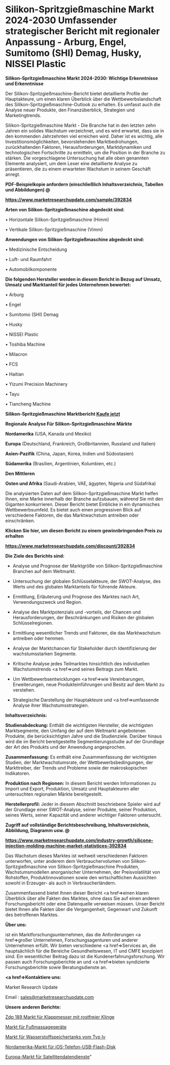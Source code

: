 # Silikon-Spritzgießmaschine Markt 2024-2030 Umfassender strategischer Bericht mit regionaler Anpassung - Arburg, Engel, Sumitomo (SHI) Demag, Husky, NISSEI Plastic

<strong>Silikon-Spritzgießmaschine Markt 2024-2030: Wichtige Erkenntnisse und Erkenntnisse</strong>

Der Silikon-Spritzgießmaschine-Bericht bietet detaillierte Profile der Hauptakteure, um einen klaren Überblick über die Wettbewerbslandschaft des Silikon-Spritzgießmaschine-Outlook zu erhalten. Es umfasst auch die Analyse neuer Produkte, den Finanzüberblick, Strategien und Marketingtrends.

Silikon-Spritzgießmaschine Markt - Die Branche hat in den letzten zehn Jahren ein solides Wachstum verzeichnet, und es wird erwartet, dass sie in den kommenden Jahrzehnten viel erreichen wird. Daher ist es wichtig, alle Investitionsmöglichkeiten, bevorstehenden Marktbedrohungen, zurückhaltenden Faktoren, Herausforderungen, Marktdynamiken und technologischen Fortschritte zu ermitteln, um die Position in der Branche zu stärken. Die vorgeschlagene Untersuchung hat alle oben genannten Elemente analysiert, um dem Leser eine detaillierte Analyse zu präsentieren, die zu einem erwarteten Wachstum in seinem Geschäft anregt.



<strong><b>PDF-Beispielkopie anfordern (einschließlich Inhaltsverzeichnis, Tabellen und Abbildungen) @ </b></strong>

<strong><a href=https://www.marketresearchupdate.com/sample/392834>

<strong>https://www.marketresearchupdate.com/sample/392834</u></a></strong></strong>



<strong>Arten von Silikon-Spritzgießmaschine abgedeckt sind:</strong>

• Horizontale Silikon-Spritzgießmaschine (Himm)

• Vertikale Silikon-Spritzgießmaschine (Vimm)



<strong>Anwendungen von Silikon-Spritzgießmaschine abgedeckt sind:</strong>

• Medizinische Entscheidung

• Luft- und Raumfahrt

• Automobilkomponente



<strong>Die folgenden Hersteller werden in diesem Bericht in Bezug auf Umsatz, Umsatz und Marktanteil für jedes Unternehmen bewertet:</strong>

• Arburg

• Engel

• Sumitomo (SHI) Demag

• Husky

• NISSEI Plastic

• Toshiba Machine

• Milacron

• FCS

• Haitian

• Yizumi Precision Machinery

• Tayu

• Tiancheng Machine



<strong>Silikon-Spritzgießmaschine Marktbericht <a href=https://www.marketresearchupdate.com/buynow/392834>Kaufe jetzt</a></strong>



<strong>Regionale Analyse Für Silikon-Spritzgießmaschine Märkte</strong>



<strong>Nordamerika</strong> (USA, Kanada und Mexiko)



<strong>Europa</strong> (Deutschland, Frankreich, Großbritannien, Russland und Italien)



<strong>Asien-Pazifik</strong> (China, Japan, Korea, Indien und Südostasien)



<strong>Südamerika</strong> (Brasilien, Argentinien, Kolumbien, etc.)



<strong>Den Mittleren</strong> 

<strong>Osten und Afrika</strong> (Saudi-Arabien, VAE, ägypten, Nigeria und Südafrika)

Die analysierten Daten auf dem Silikon-Spritzgießmaschine Markt helfen Ihnen, eine Marke innerhalb der Branche aufzubauen, während Sie mit den Giganten konkurrieren. Dieser Bericht bietet Einblicke in ein dynamisches Wettbewerbsumfeld. Es bietet auch einen progressiven Blick auf verschiedene Faktoren, die das Marktwachstum antreiben oder einschränken.



<strong>Klicken Sie hier, um diesen Bericht zu einem gewinnbringenden Preis zu erhalten
</strong>

<strong><a href=https://www.marketresearchupdate.com/discount/392834>https://www.marketresearchupdate.com/discount/392834</b></u></strong></a>



<strong>Die Ziele des Berichts sind:</strong>

- Analyse und Prognose der Marktgröße von Silikon-Spritzgießmaschine Branchen auf dem Weltmarkt.

- Untersuchung der globalen Schlüsselakteure, der SWOT-Analyse, des Werts und des globalen Marktanteils für führende Akteure.

- Ermittlung, Erläuterung und Prognose des Marktes nach Art, Verwendungszweck und Region.

- Analyse des Marktpotenzials und -vorteils, der Chancen und Herausforderungen, der Beschränkungen und Risiken der globalen Schlüsselregionen.

- Ermittlung wesentlicher Trends und Faktoren, die das Marktwachstum antreiben oder hemmen.

- Analyse der Marktchancen für Stakeholder durch Identifizierung der wachstumsstarken Segmente.

- Kritische Analyse jedes Teilmarktes hinsichtlich des individuellen Wachstumstrends <a href=>und</a> seines Beitrags zum Markt.

- Um Wettbewerbsentwicklungen <a href=>wie</a> Vereinbarungen, Erweiterungen, neue Produkteinführungen und Besitz auf dem Markt zu verstehen.

- Strategische Darstellung der Hauptakteure und <a href=>umfas</a>sende Analyse ihrer Wachstumsstrategien.



<strong>Inhaltsverzeichnis:</strong>



<strong>Studienabdeckung:</strong> Enthält die wichtigsten Hersteller, die wichtigsten Marktsegmente, den Umfang der auf dem Weltmarkt angebotenen Produkte, die berücksichtigten Jahre und die Studienziele. Darüber hinaus wird die im Bericht bereitgestellte Segmentierungsstudie auf der Grundlage der Art des Produkts und der Anwendung angesprochen.



<strong>Zusammenfassung:</strong> Es enthält eine Zusammenfassung der wichtigsten Studien, der Marktwachstumsrate, der Wettbewerbsbedingungen, der Markttreiber, der Trends und Probleme sowie der makroskopischen Indikatoren.



<strong>Produktion nach Regionen:</strong> In diesem Bericht werden Informationen zu Import und Export, Produktion, Umsatz und Hauptakteuren aller untersuchten regionalen Märkte bereitgestellt.



<strong>Herstellerprofil:</strong> Jeder in diesem Abschnitt beschriebene Spieler wird auf der Grundlage einer SWOT-Analyse, seiner Produkte, seiner Produktion, seines Werts, seiner Kapazität und anderer wichtiger Faktoren untersucht.



<strong><b>Zugriff auf vollständige Berichtsbeschreibung, Inhaltsverzeichnis, Abbildung, Diagramm usw. @ </b></strong>

<strong><a href=https://www.marketresearchupdate.com/industry-growth/silicone-injection-molding-machine-market-statistices-392834>https://www.marketresearchupdate.com/industry-growth/silicone-injection-molding-machine-market-statistices-392834</a></strong>

Das Wachstum dieses Marktes ist weltweit verschiedenen Faktoren unterworfen, unter anderem dem Verbrauchervolumen von Silikon-Spritzgießmaschine von Silikon-Spritzgießmaschine Produkten, Wachstumsmodellen anorganischer Unternehmen, der Preisvolatilität von Rohstoffen, Produktinnovationen sowie den wirtschaftlichen Aussichten sowohl in Erzeuger- als auch in Verbraucherländern.

Zusammenfassend bietet Ihnen dieser Bericht <a href=>einen</a> klaren Überblick über alle Fakten des Marktes, ohne dass Sie auf einen anderen Forschungsbericht oder eine Datenquelle verweisen müssen. Unser Bericht bietet Ihnen alle Fakten über die Vergangenheit, Gegenwart und Zukunft des betroffenen Marktes.



<strong>Über uns:</strong>

 ist ein Marktforschungsunternehmen, das die Anforderungen <a href=>großer</a> Unternehmen, Forschungsagenturen und anderer Unternehmen erfüllt. Wir bieten verschiedene <a href=>Services</a> an, die hauptsächlich für die Bereiche Gesundheitswesen, IT und CMFE konzipiert sind. Ein wesentlicher Beitrag dazu ist die Kundenerfahrungsforschung. Wir passen auch Forschungsberichte an und <a href=>bieten</a> syndizierte Forschungsberichte sowie Beratungsdienste an.



<strong><a href=>Kontaktiere uns:</a></strong>

Market Research Update

Email : sales@marketresearchupdate.com



<strong>Unsere anderen Berichte:</strong>

<a href=https://www.linkedin.com/pulse/zdp-189-stainless-blade-folding-knives-market>Zdp 189 Markt für Klappmesser mit rostfreier Klinge</a>

<a href=https://www.linkedin.com/pulse/foot-massagers-market-analysis-segment-region>Markt für Fußmassagegeräte</a>

<a href=https://www.linkedin.com/pulse/type-iv-hydrogen-storage-tank-market-outlooks>Markt für Wasserstoffspeichertanks vom Typ Iv</a>

<a href=https://www.linkedin.com/pulse/north-america-ios-phone-usb-flash-disk-market-advancing>Nordamerika-Markt für iOS-Telefon-USB-Flash-Disk</a>

<a href=https://www.linkedin.com/pulse/europe-satellite-data-services-market-challenges-7ne4f/>Europa-Markt für Satellitendatendienste</a>"
